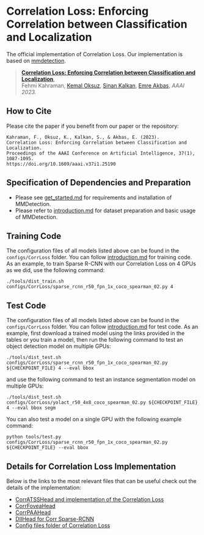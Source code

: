 
# Correlation Loss: Enforcing Correlation between Classification and Localization


The official implementation of Correlation Loss. Our implementation is based on [mmdetection](https://github.com/open-mmlab/mmdetection).

> [**Correlation Loss: Enforcing Correlation between Classification and Localization**](https://arxiv.org/abs/),            
> Fehmi Kahraman, [Kemal Oksuz](https://kemaloksuz.github.io/), [Sinan Kalkan](http://www.kovan.ceng.metu.edu.tr/~sinan/), [Emre Akbas](http://user.ceng.metu.edu.tr/~emre/),
> *AAAI 2023.*

## How to Cite

Please cite the paper if you benefit from our paper or the repository:
```
Kahraman, F., Oksuz, K., Kalkan, S., & Akbas, E. (2023).
Correlation Loss: Enforcing Correlation between Classification and Localization.
Proceedings of the AAAI Conference on Artificial Intelligence, 37(1), 1087-1095.
https://doi.org/10.1609/aaai.v37i1.25190
```


## Specification of Dependencies and Preparation

- Please see [get_started.md](docs/get_started.md) for requirements and installation of MMDetection.
- Please refer to [introduction.md](docs/1_exist_data_model.md) for dataset preparation and basic usage of MMDetection.



## Training Code
The configuration files of all models listed above can be found in the `configs/CorrLoss` folder. You can follow [introduction.md](docs/1_exist_data_model.md) for training code. As an example, to train Sparse R-CNN with our Correlation Loss on 4 GPUs as we did, use the following command:

```
./tools/dist_train.sh configs/CorrLoss/sparse_rcnn_r50_fpn_1x_coco_spearman_02.py 4
```

## Test Code
The configuration files of all models listed above can be found in the `configs/CorrLoss` folder. You can follow [introduction.md](docs/1_exist_data_model.md) for test code. As an example, first download a trained model using the links provided in the tables or you train a model, then run the following command to test an object detection model on multiple GPUs:

```
./tools/dist_test.sh configs/CorrLoss/sparse_rcnn_r50_fpn_1x_coco_spearman_02.py ${CHECKPOINT_FILE} 4 --eval bbox 
```
and use the following command to test an instance segmentation model on multiple GPUs:

```
./tools/dist_test.sh configs/CorrLoss/yolact_r50_4x8_coco_spearman_02.py ${CHECKPOINT_FILE} 4 --eval bbox segm 
```
You can also test a model on a single GPU with the following example command:
```
python tools/test.py configs/CorrLoss/sparse_rcnn_r50_fpn_1x_coco_spearman_02.py ${CHECKPOINT_FILE} --eval bbox 
```


## Details for Correlation Loss Implementation

Below is the links to the most relevant files that can be useful check out the details of the implementation:
- [CorrATSSHead and implementation of the Correlation Loss](mmdet/models/dense_heads/corr_atss_head.py)
- [CorrFoveaHead](mmdet/models/dense_heads/corr_fovea_head.py)
- [CorrPAAHead](mmdet/models/dense_heads/corr_paa_head.py)
- [DIIHead for Corr Sparse-RCNN](mmdet/models/roi_heads/bbox_heads/dii_head.py)
- [Config files folder of Correlation Loss](configs/CorrLoss)
